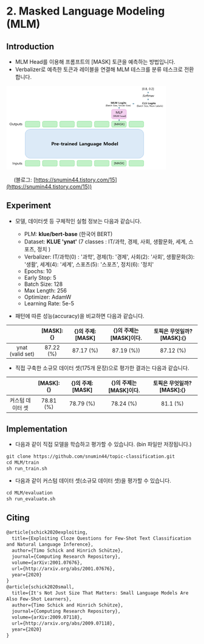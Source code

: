 # 2. Masked Language Modeling (MLM)

## Introduction

- MLM Head를 이용해 프롬프트의 [MASK] 토큰을 예측하는 방법입니다.
- Verbalizer로 예측한 토큰과 레이블을 연결해 MLM 테스크를 분류 테스크로 전환합니다.    

<img src="../images/petmlm2.PNG" alt="example image" width="420" height="220"/>

&nbsp;&nbsp;&nbsp;&nbsp; (블로그: [https://snumin44.tistory.com/15](https://snumin44.tistory.com/15)) 
      
## Experiment

- 모델, 데이터셋 등 구체적인 실험 정보는 다음과 같습니다.
  
  - PLM: __klue/bert-base__ (한국어 BERT)
  - Dataset: __KLUE 'ynat'__ (7 classes : IT/과학, 경제, 사회, 생활문화, 세계, 스포츠, 정치 )
  - Verbalizer:  IT/과학(0) : '과학', 경제(1): '경제', 사회(2): '사회', 생활문화(3): '생활', 세계(4): '세계', 스포츠(5): '스포츠', 정치(6): '정치'
  - Epochs: 10
  - Early Stop: 5
  - Batch Size: 128
  - Max Length: 256
  - Optimizer: AdamW
  - Learning Rate: 5e-5

- 패턴에 따른 성능(accuracy)을 비교하면 다음과 같습니다.

||[MASK]:{}|{}의 주제:[MASK]|{}의 주제는 [MASK]이다. |토픽은 무엇일까?[MASK]:{}|
|:---:|:---:|:---:|:---:|:---:|
|ynat (valid set)|87.22 (%)|87.17 (%)|87.19 (%))|87.12 (%)|

- 직접 구축한 소규모 데이터 셋(175개 문장)으로 평가한 결과는 다음과 같습니다.

||[MASK]:{}|{}의 주제:[MASK]|{}의 주제는 [MASK]이다. |토픽은 무엇일까?[MASK]:{}|
|:---:|:---:|:---:|:---:|:---:|
|커스텀 데이터 셋|78.81 (%)|78.79 (%)|78.24 (%)|81.1 (%)|

## Implementation
- 다음과 같이 직접 모델을 학습하고 평가할 수 있습니다. (bin 파일만 저장됩니다.)
```
git clone https://github.com/snumin44/topic-classification.git
cd MLM/train
sh run_train.sh
```
- 다음과 같이 커스텀 데이터 셋(소규모 데이터 셋)을 평가할 수 있습니다.
```
cd MLM/evaluation
sh run_evaluate.sh
``` 
## Citing

```
@article{schick2020exploiting,
  title={Exploiting Cloze Questions for Few-Shot Text Classification and Natural Language Inference},
  author={Timo Schick and Hinrich Schütze},
  journal={Computing Research Repository},
  volume={arXiv:2001.07676},
  url={http://arxiv.org/abs/2001.07676},
  year={2020}
}
@article{schick2020small,
  title={It's Not Just Size That Matters: Small Language Models Are Also Few-Shot Learners},
  author={Timo Schick and Hinrich Schütze},
  journal={Computing Research Repository},
  volume={arXiv:2009.07118},
  url={http://arxiv.org/abs/2009.07118},
  year={2020}
}
```
